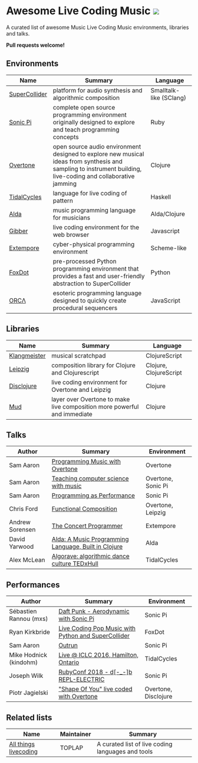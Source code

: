 # Awesome Live Coding Music [![](https://cdn.rawgit.com/sindresorhus/awesome/d7305f3/media/badge.svg)](https://github.com/sindresorhus/awesome)
A curated list of awesome Music Live Coding Music environments, libraries and talks.

**Pull requests welcome!**

## Environments
Name | Summary | Language 
-----| ----- | --------- 
[SuperCollider](https://github.com/supercollider/supercollider/) | platform for audio synthesis and algorithmic composition | Smalltalk-like (SClang)
[Sonic Pi](https://github.com/samaaron/sonic-pi) | complete open source programming environment originally designed to explore and teach programming concepts | Ruby
[Overtone](https://github.com/overtone/overtone) | open source audio environment designed to explore new musical ideas from synthesis and sampling to instrument building, live-coding and collaborative jamming | Clojure
[TidalCycles](https://github.com/tidalcycles/Tidal) | language for live coding of pattern | Haskell
[Alda](https://github.com/alda-lang/alda) | music programming language for musicians | Alda/Clojure
[Gibber](https://github.com/charlieroberts/Gibber) | live coding environment for the web browser | Javascript
[Extempore](https://github.com/digego/extempore) | cyber-physical programming environment | Scheme-like
[FoxDot](https://github.com/Qirky/FoxDot) | pre-processed Python programming environment that provides a fast and user-friendly abstraction to SuperCollider | Python
[ORCΛ](https://github.com/hundredrabbits/Orca) | esoteric programming language designed to quickly create procedural sequencers | JavaScript

## Libraries
Name | Summary | Language 
-----| ----- | --------- 
[Klangmeister](https://github.com/ctford/klangmeister) | musical scratchpad | ClojureScript
[Leipzig](https://github.com/ctford/leipzig) | composition library for Clojure and Clojurescript | Clojure, ClojureScript
[Disclojure](https://github.com/pjagielski/disclojure) | live coding environment for Overtone and Leipzig | Clojure
[Mud](https://github.com/josephwilk/mud) | layer over Overtone to make live composition more powerful and immediate | Clojure

## Talks
Author | Summary | Environment
-------|---------|------------
Sam Aaron | [Programming Music with Overtone](https://www.youtube.com/watch?v=imoWGsipe4k) | Overtone
Sam Aaron | [Teaching computer science with music](https://www.youtube.com/watch?v=KYO9N4kDK_o) | Overtone, Sonic Pi
Sam Aaron | [Programming as Performance](https://www.youtube.com/watch?v=TK1mBqKvIyU) | Sonic Pi
Chris Ford | [Functional Composition](https://www.youtube.com/watch?v=Mfsnlbd-4xQ) | Overtone, Leipzig
Andrew Sorensen | [The Concert Programmer](https://www.youtube.com/watch?v=yY1FSsUV-8c) | Extempore
David Yarwood | [Alda: A Music Programming Language, Built in Clojure](https://www.youtube.com/watch?v=uJ3WBbhLAuI) | Alda
Alex McLean | [Algorave: algorithmic dance culture TEDxHull](https://www.youtube.com/watch?v=nAGjTYa95HM) | TidalCycles

## Performances
Author | Summary | Environment
-------|---------|------------
Sébastien Rannou (mxs) | [Daft Punk - Aerodynamic with Sonic Pi](https://www.youtube.com/watch?v=cydH_JAgSfg) | Sonic Pi
Ryan Kirkbride | [Live Coding Pop Music with Python and SuperCollider](https://www.youtube.com/watch?v=xXNB1BbKY8A) | FoxDot
Sam Aaron | [Outrun](https://www.youtube.com/watch?v=rnCE7hxNGXw) | Sonic Pi
Mike Hodnick (kindohm) | [Live @ ICLC 2016, Hamilton, Ontario](https://www.youtube.com/watch?v=smQOiFt8e4Q) | TidalCycles
Joseph Wilk | [RubyConf 2018 - d[-_-]b REPL-ELECTRIC](https://www.youtube.com/watch?v=jVgGYFfifAs) | Sonic Pi
Piotr Jagielski | ["Shape Of You" live coded with Overtone](https://www.youtube.com/watch?v=r8YKC7Qugm8) | Overtone, Disclojure


## Related lists
Name | Maintainer | Summary
-----|------------|-----------------
[All things livecoding](https://github.com/toplap/awesome-livecoding) | TOPLAP | A curated list of live coding languages and tools

